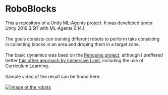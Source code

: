 # RoboBlocks
This a repository of a Unity ML-Agents project. It was developed under Unity 2019.3.5f1 with ML-Agents 0.14.1.</br></br>
The goals consists con training different robots to perform taks consisting in collecting blocks in an area and droping them in a target zone.</br></br>
The basic dynamics was baed on the <a href="https://connect.unity.com/p/ml-agents-penguins-unity-learn">Penguins project</a>, although I preffered better <a href="https://www.immersivelimit.com/tutorials/unity-ml-agents-penguins">this other approach by Immersive Limit</a>, including the use of Curriculum Learning.</br></br>
Sample video of the result can be found here:</br></br>
[![Image ot the robots](http://i3.ytimg.com/vi/H3oZ8Nvj8Hg/maxresdefault.jpg)](https://www.youtube.com/watch?v=H3oZ8Nvj8Hg)
